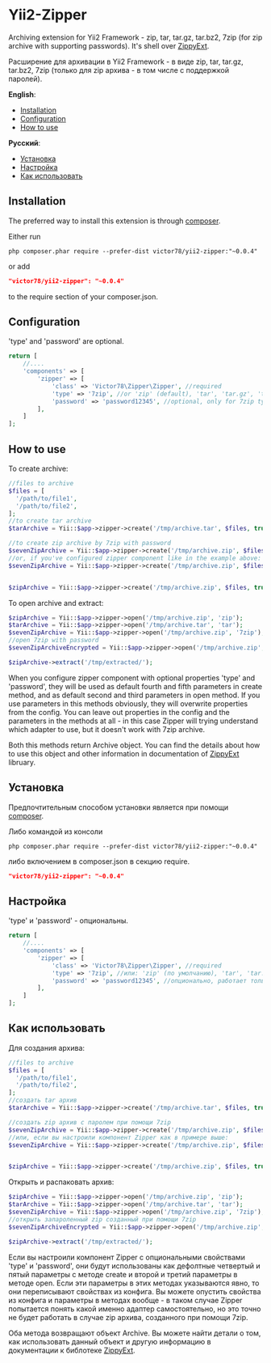 # Yii2-Zipper
Archiving extension for Yii2 Framework - zip, tar, tar.gz, tar.bz2, 7zip (for zip archive with supporting passwords).
It's shell over [ZippyExt](https://github.com/victor78/ZippyExt).

Расширение для архивации в Yii2 Framework - в виде zip, tar, tar.gz, tar.bz2, 7zip (только для zip архива - в том числе с поддержкой паролей).

__English__:
* [Installation](#installation)
* [Configuration](#configuration)
* [How to use](#how-to-use)

__Русский__:
* [Установка](https://github.com/victor78/yii2-zipper#%D0%A3%D1%81%D1%82%D0%B0%D0%BD%D0%BE%D0%B2%D0%BA%D0%B0)
* [Настройка](https://github.com/victor78/yii2-zipper#%D0%9D%D0%B0%D1%81%D1%82%D1%80%D0%BE%D0%B9%D0%BA%D0%B0)
* [Как использовать](https://github.com/victor78/yii2-zipper#%D0%9A%D0%B0%D0%BA-%D0%B8%D1%81%D0%BF%D0%BE%D0%BB%D1%8C%D0%B7%D0%BE%D0%B2%D0%B0%D1%82%D1%8C)

## Installation
The preferred way to install this extension is through [composer](http://getcomposer.org/download/).

Either run

```
php composer.phar require --prefer-dist victor78/yii2-zipper:"~0.0.4"
```

or add

```json
"victor78/yii2-zipper": "~0.0.4"
```

to the require section of your composer.json.

## Configuration
'type' and 'password' are optional.
```php
return [
    //....
    'components' => [
        'zipper' => [
            'class' => 'Victor78\Zipper\Zipper', //required
            'type' => '7zip', //or 'zip' (default), 'tar', 'tar.gz', 'tar.bz2'
            'password' => 'password12345', //optional, only for 7zip type
        ],
    ]
];
```
## How to use
To create archive:
```php
//files to archive
$files = [
  '/path/to/file1',
  '/path/to/file2',
];
//to create tar archive
$tarArchive = Yii::$app->zipper->create('/tmp/archive.tar', $files, true, 'tar');

//to create zip archive by 7zip with password 
$sevenZipArchive = Yii::$app->zipper->create('/tmp/archive.zip', $files, true, '7zip', 'password12345');
//or, if you've configured zipper component like in the example above:
$sevenZipArchive = Yii::$app->zipper->create('/tmp/archive.zip', $files);


$zipArchive = Yii::$app->zipper->create('/tmp/archive.zip', $files, true, 'zip'); 

```

To open archive and extract:
```php
$zipArchive = Yii::$app->zipper->open('/tmp/archive.zip', 'zip');
$tarArchive = Yii::$app->zipper->open('/tmp/archive.tar', 'tar');
$sevenZipArchive = Yii::$app->zipper->open('/tmp/archive.zip', '7zip');
//open 7zip with password
$sevenZipArchiveEncrypted = Yii::$app->zipper->open('/tmp/archive.zip', '7zip', 'password12345');

$zipArchive->extract('/tmp/extracted/');
```

When you configure zipper component with optional properties 'type' and 'password', they will be used as default fourth and fifth parameters in create method, and as default second and third parameters in open method. If you use parameters in this methods obviously, they will overwrite properties from the config.
You can leave out properties in the config and the parameters in the methods at all - in this case Zipper will trying understand which adapter to use, but it doesn't work with 7zip archive.

Both this methods return Archive object. You can find the details about how to use this object and other information in documentation of [ZippyExt](https://github.com/victor78/ZippyExt) libruary.

## Установка
Предпочтительным способом установки является при помощи [composer](http://getcomposer.org/download/).

Либо командой из консоли

```
php composer.phar require --prefer-dist victor78/yii2-zipper:"~0.0.4"
```

либо включением в composer.json в секцию require.

```json
"victor78/yii2-zipper": "~0.0.4"
```

## Настройка
'type' и 'password' - опциональны.
```php
return [
    //....
    'components' => [
        'zipper' => [
            'class' => 'Victor78\Zipper\Zipper', //required
            'type' => '7zip', //или: 'zip' (по умолчанию), 'tar', 'tar.gz', 'tar.bz2'
            'password' => 'password12345', //опционально, работает только при типе 7zip
        ],
    ]
];
```
## Как использовать
Для создания архива:
```php
//files to archive
$files = [
  '/path/to/file1',
  '/path/to/file2',
];
//создать tar архив
$tarArchive = Yii::$app->zipper->create('/tmp/archive.tar', $files, true, 'tar');

//создать zip архив с паролем при помощи 7zip  
$sevenZipArchive = Yii::$app->zipper->create('/tmp/archive.zip', $files, true, '7zip', 'password12345');
//или, если вы настроили компонент Zipper как в примере выше:
$sevenZipArchive = Yii::$app->zipper->create('/tmp/archive.zip', $files);


$zipArchive = Yii::$app->zipper->create('/tmp/archive.zip', $files, true, 'zip'); 

```

Открыть и распаковать архив:
```php
$zipArchive = Yii::$app->zipper->open('/tmp/archive.zip', 'zip');
$tarArchive = Yii::$app->zipper->open('/tmp/archive.tar', 'tar');
$sevenZipArchive = Yii::$app->zipper->open('/tmp/archive.zip', '7zip');
//открыть запароленный zip созданный при помощи 7zip 
$sevenZipArchiveEncrypted = Yii::$app->zipper->open('/tmp/archive.zip', '7zip', 'password12345');

$zipArchive->extract('/tmp/extracted/');
```
Если вы настроили компонент Zipper с опциональными свойствами 'type' и 'password', они будут использованы как дефолтные четвертый и пятый параметры с методе create и второй и третий параметры в методе open.
Если эти параметры в этих методах указываются явно, то они переписывают свойствах из конфига. 
Вы можете опустить свойства из конфига и параметры в методах вообще - в таком случае Zipper попытается понять какой именно адаптер самостоятельно, но это точно не будет работать в случае zip архива, созданного при помощи 7zip.

Оба метода возвращают объект Archive. Вы можете найти детали о том, как использовать данный объект и другую информацию в документации к библотеке [ZippyExt](https://github.com/victor78/ZippyExt).
